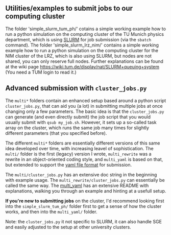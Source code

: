 ## Utilities/examples to submit jobs to our computing cluster

The folder 'simple_slurm_tum_ph/' cotains a simple working example how to run a python simulation on the computing cluster of the TU Munich physics department, which is using [SLURM](https://slurm.schedmd.com) for job submission (via the `sbatch` command). 
The folder 'simple_slurm_lrz_nim/' contains a simple working example how to run a python simulation on the computing cluster for the NIM cluster of the LRZ, which is also using SLURM, but nodes are not shared, you can only reserve full nodes.
Further explanations can be found at the wiki page https://wiki.tum.de/display/nat/SLURM+queuing+system (You need a TUM login to read it.)

## Advanced submission with `cluster_jobs.py`

The `multi*` folders contain an enhanced setup based around a python script `cluster_jobs.py`, that can aid you (a lot) in submitting multiple jobs at once changing only a few parameters.
The basic idea is that the `cluster_jobs.py` can generate (and even directly submit) the job script that you would usually submit with `qsub my_job.sh`. However, it sets up a so-called task array on the cluster, which runs the same job many times for slightly different parameters (that you specified before).

The different `multi*` folders are essentially different versions of this same idea developed over time, with increasing leavel of sophistication.
The `multi/` folder is the first (legacy) version I wrote, `multi_rewrite` was a rewrite in an object-oriented coding style, and `multi_yaml` is based on that, but extended to support the [yaml file format](https://en.wikipedia.org/wiki/YAML) for submission.


The `multi/cluster_jobs.py` has an extensive doc string in the beginning with example usage. The `multi_rewrite/cluster_jobs.py` can essentially be called the same way. The [multi_yaml](https://github.com/jhauschild/cluster_jobs/tree/main/multi_yaml) has an extensive README with explanations, walking you through an example and hinting at a usefull setup.

**If you're new to submitting jobs** on the cluster, I'd recommend looking first into the `simple_slurm_tum_ph/` folder first to get a sense of how the cluster works, and then into the `multi_yaml/` folder.

Note: the `cluster_jobs.py` it not specific to SLURM, it can also handle SGE and easily adjusted to the setup at other university clusters.

